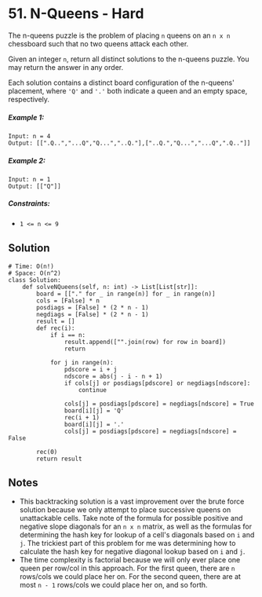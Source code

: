 # 51. N-Queens - Hard

The n-queens puzzle is the problem of placing `n` queens on an `n x n` chessboard such that no two queens attack each other.

Given an integer `n`, return all distinct solutions to the n-queens puzzle. You may return the answer in any order.

Each solution contains a distinct board configuration of the n-queens' placement, where `'Q'` and `'.'` both indicate a queen and an empty space, respectively.

##### Example 1:

```
Input: n = 4
Output: [[".Q..","...Q","Q...","..Q."],["..Q.","Q...","...Q",".Q.."]]
```

##### Example 2:

```
Input: n = 1
Output: [["Q"]]
```

##### Constraints:

- `1 <= n <= 9`

## Solution

```
# Time: O(n!)
# Space: O(n^2)
class Solution:
    def solveNQueens(self, n: int) -> List[List[str]]:
        board = [["." for _ in range(n)] for _ in range(n)]
        cols = [False] * n
        posdiags = [False] * (2 * n - 1)
        negdiags = [False] * (2 * n - 1)
        result = []
        def rec(i):
            if i == n:
                result.append(["".join(row) for row in board])
                return
            
            for j in range(n):
                pdscore = i + j
                ndscore = abs(j - i - n + 1)
                if cols[j] or posdiags[pdscore] or negdiags[ndscore]:
                    continue
                
                cols[j] = posdiags[pdscore] = negdiags[ndscore] = True
                board[i][j] = 'Q'
                rec(i + 1)
                board[i][j] = '.'
                cols[j] = posdiags[pdscore] = negdiags[ndscore] = False
        
        rec(0)
        return result
```

## Notes
- This backtracking solution is a vast improvement over the brute force solution because we only attempt to place successive queens on unattackable cells. Take note of the formula for possible positive and negative slope diagonals for an `n x n` matrix, as well as the formulas for determining the hash key for lookup of a cell's diagonals based on `i` and `j`. The trickiest part of this problem for me was determining how to calculate the hash key for negative diagonal lookup based on `i` and `j`.
- The time complexity is factorial because we will only ever place one queen per row/col in this approach. For the first queen, there are `n` rows/cols we could place her on. For the second queen, there are at most `n - 1` rows/cols we could place her on, and so forth. 